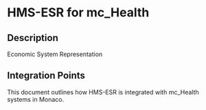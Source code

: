 # HMS-ESR for mc_Health

## Description

Economic System Representation

## Integration Points

This document outlines how HMS-ESR is integrated with mc_Health systems in Monaco.
